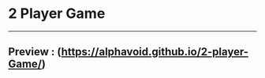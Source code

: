 # 2 Player Game
---------------------------------------------------------------
## Preview : (https://alphavoid.github.io/2-player-Game/)
